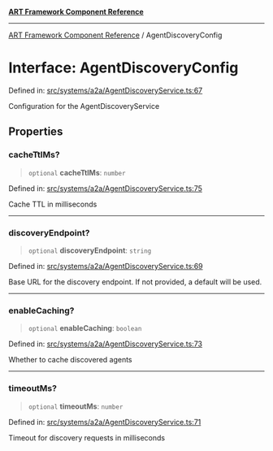 [**ART Framework Component Reference**](../README.md)

***

[ART Framework Component Reference](../README.md) / AgentDiscoveryConfig

# Interface: AgentDiscoveryConfig

Defined in: [src/systems/a2a/AgentDiscoveryService.ts:67](https://github.com/hashangit/ART/blob/fe46dfaaacd3f198d9540925c3184fcab0f9c813/src/systems/a2a/AgentDiscoveryService.ts#L67)

Configuration for the AgentDiscoveryService

## Properties

### cacheTtlMs?

> `optional` **cacheTtlMs**: `number`

Defined in: [src/systems/a2a/AgentDiscoveryService.ts:75](https://github.com/hashangit/ART/blob/fe46dfaaacd3f198d9540925c3184fcab0f9c813/src/systems/a2a/AgentDiscoveryService.ts#L75)

Cache TTL in milliseconds

***

### discoveryEndpoint?

> `optional` **discoveryEndpoint**: `string`

Defined in: [src/systems/a2a/AgentDiscoveryService.ts:69](https://github.com/hashangit/ART/blob/fe46dfaaacd3f198d9540925c3184fcab0f9c813/src/systems/a2a/AgentDiscoveryService.ts#L69)

Base URL for the discovery endpoint. If not provided, a default will be used.

***

### enableCaching?

> `optional` **enableCaching**: `boolean`

Defined in: [src/systems/a2a/AgentDiscoveryService.ts:73](https://github.com/hashangit/ART/blob/fe46dfaaacd3f198d9540925c3184fcab0f9c813/src/systems/a2a/AgentDiscoveryService.ts#L73)

Whether to cache discovered agents

***

### timeoutMs?

> `optional` **timeoutMs**: `number`

Defined in: [src/systems/a2a/AgentDiscoveryService.ts:71](https://github.com/hashangit/ART/blob/fe46dfaaacd3f198d9540925c3184fcab0f9c813/src/systems/a2a/AgentDiscoveryService.ts#L71)

Timeout for discovery requests in milliseconds
